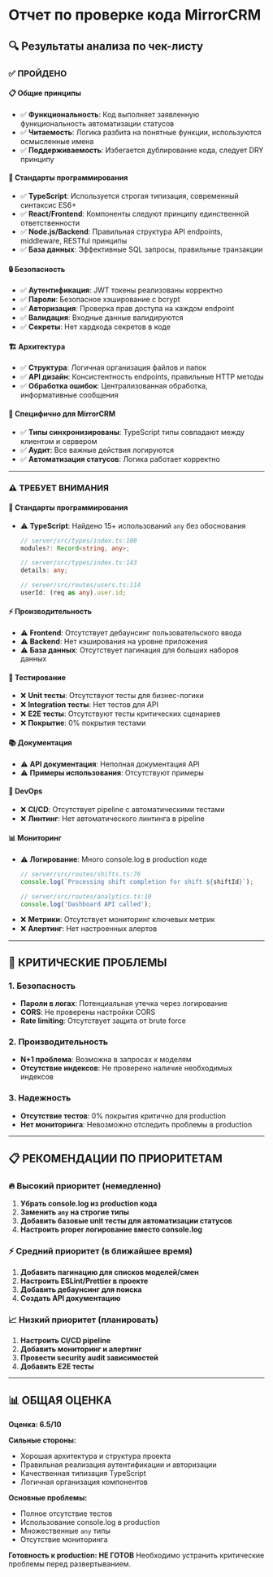# Отчет по проверке кода MirrorCRM

## 🔍 Результаты анализа по чек-листу

### ✅ ПРОЙДЕНО

#### 📋 Общие принципы
- ✅ **Функциональность**: Код выполняет заявленную функциональность автоматизации статусов
- ✅ **Читаемость**: Логика разбита на понятные функции, используются осмысленные имена
- ✅ **Поддерживаемость**: Избегается дублирование кода, следует DRY принципу

#### 🎯 Стандарты программирования
- ✅ **TypeScript**: Используется строгая типизация, современный синтаксис ES6+
- ✅ **React/Frontend**: Компоненты следуют принципу единственной ответственности
- ✅ **Node.js/Backend**: Правильная структура API endpoints, middleware, RESTful принципы
- ✅ **База данных**: Эффективные SQL запросы, правильные транзакции

#### 🔒 Безопасность
- ✅ **Аутентификация**: JWT токены реализованы корректно
- ✅ **Пароли**: Безопасное хэширование с bcrypt
- ✅ **Авторизация**: Проверка прав доступа на каждом endpoint
- ✅ **Валидация**: Входные данные валидируются
- ✅ **Секреты**: Нет хардкода секретов в коде

#### 🏗️ Архитектура
- ✅ **Структура**: Логичная организация файлов и папок
- ✅ **API дизайн**: Консистентность endpoints, правильные HTTP методы
- ✅ **Обработка ошибок**: Централизованная обработка, информативные сообщения

#### 🎯 Специфично для MirrorCRM
- ✅ **Типы синхронизированы**: TypeScript типы совпадают между клиентом и сервером
- ✅ **Аудит**: Все важные действия логируются
- ✅ **Автоматизация статусов**: Логика работает корректно

---

### ⚠️ ТРЕБУЕТ ВНИМАНИЯ

#### 🎯 Стандарты программирования
- ⚠️ **TypeScript**: Найдено 15+ использований `any` без обоснования
  ```typescript
  // server/src/types/index.ts:100
  modules?: Record<string, any>;
  
  // server/src/types/index.ts:143  
  details: any;
  
  // server/src/routes/users.ts:114
  userId: (req as any).user.id;
  ```

#### ⚡ Производительность
- ⚠️ **Frontend**: Отсутствует дебаунсинг пользовательского ввода
- ⚠️ **Backend**: Нет кэширования на уровне приложения
- ⚠️ **База данных**: Отсутствует пагинация для больших наборов данных

#### 🧪 Тестирование
- ❌ **Unit тесты**: Отсутствуют тесты для бизнес-логики
- ❌ **Integration тесты**: Нет тестов для API
- ❌ **E2E тесты**: Отсутствуют тесты критических сценариев
- ❌ **Покрытие**: 0% покрытия тестами

#### 📚 Документация
- ⚠️ **API документация**: Неполная документация API
- ⚠️ **Примеры использования**: Отсутствуют примеры

#### 🔧 DevOps
- ❌ **CI/CD**: Отсутствует pipeline с автоматическими тестами
- ❌ **Линтинг**: Нет автоматического линтинга в pipeline

#### 📊 Мониторинг
- ⚠️ **Логирование**: Много console.log в production коде
  ```typescript
  // server/src/routes/shifts.ts:76
  console.log(`Processing shift completion for shift ${shiftId}`);
  
  // server/src/routes/analytics.ts:10
  console.log('Dashboard API called');
  ```
- ❌ **Метрики**: Отсутствует мониторинг ключевых метрик
- ❌ **Алертинг**: Нет настроенных алертов

---

## 🚨 КРИТИЧЕСКИЕ ПРОБЛЕМЫ

### 1. Безопасность
- **Пароли в логах**: Потенциальная утечка через логирование
- **CORS**: Не проверены настройки CORS
- **Rate limiting**: Отсутствует защита от brute force

### 2. Производительность
- **N+1 проблема**: Возможна в запросах к моделям
- **Отсутствие индексов**: Не проверено наличие необходимых индексов

### 3. Надежность
- **Отсутствие тестов**: 0% покрытия критично для production
- **Нет мониторинга**: Невозможно отследить проблемы в production

---

## 📋 РЕКОМЕНДАЦИИ ПО ПРИОРИТЕТАМ

### 🔥 Высокий приоритет (немедленно)
1. **Убрать console.log из production кода**
2. **Заменить `any` на строгие типы**
3. **Добавить базовые unit тесты для автоматизации статусов**
4. **Настроить proper логирование вместо console.log**

### ⚡ Средний приоритет (в ближайшее время)
1. **Добавить пагинацию для списков моделей/смен**
2. **Настроить ESLint/Prettier в проекте**
3. **Добавить дебаунсинг для поиска**
4. **Создать API документацию**

### 📈 Низкий приоритет (планировать)
1. **Настроить CI/CD pipeline**
2. **Добавить мониторинг и алертинг**
3. **Провести security audit зависимостей**
4. **Добавить E2E тесты**

---

## 📊 ОБЩАЯ ОЦЕНКА

**Оценка: 6.5/10**

**Сильные стороны:**
- Хорошая архитектура и структура проекта
- Правильная реализация аутентификации и авторизации
- Качественная типизация TypeScript
- Логичная организация компонентов

**Основные проблемы:**
- Полное отсутствие тестов
- Использование console.log в production
- Множественные `any` типы
- Отсутствие мониторинга

**Готовность к production: НЕ ГОТОВ**
Необходимо устранить критические проблемы перед развертыванием.
